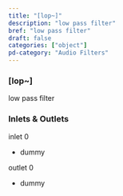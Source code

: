 ```yaml
---
title: "[lop~]"
description: "low pass filter"
bref: "low pass filter"
draft: false
categories: ["object"]
pd-category: "Audio Filters"
---
```


### [lop~]

low pass filter

### Inlets & Outlets

inlet 0

 - dummy

outlet 0

 - dummy
 
